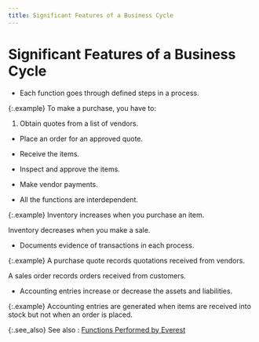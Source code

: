 ```yaml
---
title: Significant Features of a Business Cycle
---
```


# Significant Features of a Business Cycle

- Each function  goes through defined steps in a process.



{:.example}
To make a purchase, you have to:

1. Obtain quotes from a list of vendors.
- Place an order for an approved quote.
- Receive the items.
- Inspect and approve the items.
- Make vendor payments.

- All the functions  are interdependent.



{:.example}
Inventory increases when you purchase an item.


Inventory decreases when you make a sale.

- Documents evidence  of transactions in each process.



{:.example}
A purchase quote records quotations received from vendors.


A sales order records orders received from customers.

- Accounting entries  increase or decrease the assets and liabilities.



{:.example}
Accounting entries are generated when items are received into stock  but not when an order is placed.


{:.see_also}
See also
: [Functions  Performed by Everest]({{site.bp_baseurl}}/everest_performs_the_following_functions_.html)
